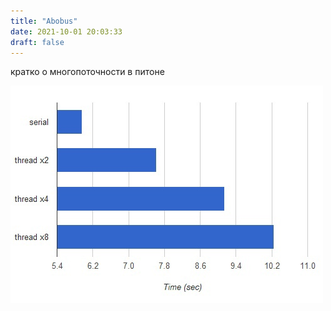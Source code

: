 ```yaml
---
title: "Abobus"
date: 2021-10-01 20:03:33
draft: false
---
```


кратко о многопоточности в питоне

![](/img/vk/jVve02V41mM.jpg)
